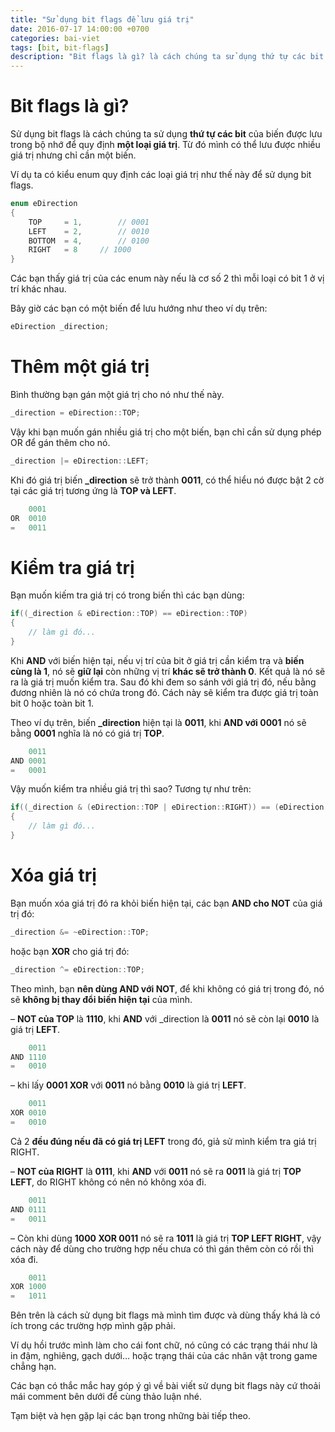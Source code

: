 ```yaml
---
title: "Sử dụng bit flags để lưu giá trị"
date: 2016-07-17 14:00:00 +0700
categories: bai-viet
tags: [bit, bit-flags]
description: "Bit flags là gì? là cách chúng ta sử dụng thứ tự các bit của biến được lưu trong bộ nhớ để quy định một loại giá trị"
---
```


# Bit flags là gì?
Sử dụng bit flags là cách chúng ta sử dụng **thứ tự các bit** của biến được lưu trong bộ nhớ để quy định **một loại giá trị**. Từ đó mình có thể lưu được nhiều giá trị nhưng chỉ cần một biến.

Ví dụ ta có kiểu enum quy định các loại giá trị như thế này để sử dụng bit flags.

```c
enum eDirection
{
	TOP 	= 1,		// 0001
	LEFT 	= 2,		// 0010
	BOTTOM 	= 4,		// 0100
	RIGHT 	= 8		// 1000
}
```

Các bạn thấy giá trị của các enum này nếu là cơ số 2 thì mỗi loại có bit 1 ở vị trí khác nhau.

Bây giờ các bạn có một biến để lưu hướng như theo ví dụ trên:

```c
eDirection _direction;
```

# Thêm một giá trị

Bình thường bạn gán một giá trị cho nó như thế này.

```c
_direction = eDirection::TOP;
```

Vậy khi bạn muốn gán nhiều giá trị cho một biến, bạn chỉ cần sử dụng phép OR để gán thêm cho nó. 

```c
_direction |= eDirection::LEFT;
```

Khi đó giá trị biến **_direction** sẽ trở thành **0011**, có thể hiểu nó được bật 2 cờ tại các giá trị tương ứng là **TOP và LEFT**.

```c
	0001
OR	0010
=	0011
```

# Kiểm tra giá trị

Bạn muốn kiếm tra giá trị có trong biến thì các bạn dùng:

```c
if((_direction & eDirection::TOP) == eDirection::TOP)
{
	// làm gì đó...
}
```

Khi **AND** với biến hiện tại, nếu vị trí của bit ở giá trị cần kiểm tra và **biến cùng là 1**, nó sẽ **giữ lại** còn những vị trí **khác sẽ trở thành 0**. Kết quả là nó sẽ ra là giá trị muốn kiểm tra. Sau đó khi đem so sánh với giá trị đó, nếu bằng đương nhiên là nó có chứa trong đó. Cách này sẽ kiểm tra được giá trị toàn bit 0 hoặc toàn bit 1.

Theo ví dụ trên, biến **_direction** hiện tại là **0011**, khi **AND với 0001** nó sẽ bằng **0001** nghĩa là nó có giá trị **TOP**.

```c
	0011
AND	0001
=	0001
```

Vậy muốn kiểm tra nhiều giá trị thì sao? Tương tự như trên:

```c
if((_direction & (eDirection::TOP | eDirection::RIGHT)) == (eDirection::TOP | eDirection::RIGHT))
{
	// làm gì đó...
}
```

# Xóa giá trị

Bạn muốn xóa giá trị đó ra khỏi biến hiện tại, các bạn **AND cho NOT** của giá trị đó:

```c
_direction &= ~eDirection::TOP;
```

hoặc bạn **XOR** cho giá trị đó:

```c
_direction ^= eDirection::TOP;
```

Theo mình, bạn **nên dùng AND với NOT**, để khi không có giá trị trong đó, nó sẽ **không bị thay đổi biến hiện tại** của mình.

– **NOT của TOP** là **1110**, khi **AND** với _direction là **0011** nó sẽ còn lại **0010** là giá trị **LEFT**.

```c
	0011
AND	1110
=	0010
```

– khi lấy **0001 XOR** với **0011** nó bằng **0010** là giá trị **LEFT**.

```c
	0011
XOR	0010
=	0010
```

Cả 2 **đều đúng nếu đã có giá trị LEFT** trong đó, giả sử mình kiểm tra giá trị RIGHT.

– **NOT của RIGHT** là **0111**, khi **AND** với **0011** nó sẽ ra **0011** là giá trị **TOP LEFT**, do RIGHT không có nên nó không xóa đi.

```c
	0011
AND	0111
=	0011
```

– Còn khi dùng **1000 XOR 0011** nó sẽ ra **1011** là giá trị **TOP LEFT RIGHT**, vậy cách này để dùng cho trường hợp nếu chưa có thì gán thêm còn có rồi thì xóa đi.

```c
	0011
XOR	1000
=	1011
```

Bên trên là cách sử dụng bit flags mà mình tìm được và dùng thấy khá là có ích trong các trường hợp mình gặp phải. 

Ví dụ hồi trước mình làm cho cái font chữ, nó cũng có các trạng thái như là in đậm, nghiêng, gạch dưới… hoặc trạng thái của các nhân vật trong game chẳng hạn.

Các bạn có thắc mắc hay góp ý gì về bài viết sử dụng bit flags này cứ thoải mái comment bên dưới để cùng thảo luận nhé.

Tạm biệt và hẹn gặp lại các bạn trong những bài tiếp theo.